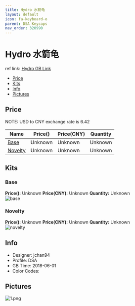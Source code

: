 ```yaml
---
title: Hydro 水箭龟
layout: default
icon: fa-keyboard-o
parent: DSA Keycaps
nav_order: 320990
---
```


# Hydro 水箭龟

ref link: [Hydro  GB Link]()  

* [Price](#price)  
* [Kits](#kits)  
* [Info](#info)  
* [Pictures](#pictures)  


## Price  
NOTE: USD to CNY exchange rate is 6.42

| Name          | Price()    |  Price(CNY) | Quantity |
| ------------- | ------------ |  ---------- | -------- |
|[Base](#base)|Unknown|Unknown|Unknown|
|[Novelty](#novelty)|Unknown|Unknown|Unknown|


## Kits  
### Base  
**Price():** Unknown    **Price(CNY):** Unknown    **Quantity:** Unknown  
<img src="{{ 'assets/images/dsa-keycaps/hydro/kits_pics/base.jpg' | relative_url }}" alt="base" class="image featured">

### Novelty  
**Price():** Unknown    **Price(CNY):** Unknown    **Quantity:** Unknown  
<img src="{{ 'assets/images/dsa-keycaps/hydro/kits_pics/novelty.jpg' | relative_url }}" alt="novelty" class="image featured">


## Info  
* Designer: jchan94  
* Profile: DSA  
* GB Time: 2018-06-01  
* Color Codes:   

## Pictures  
<img src="{{ 'assets/images/dsa-keycaps/hydro/rendering_pics/1.png' | relative_url }}" alt="1.png" class="image featured">

